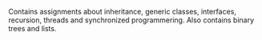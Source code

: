 Contains assignments about inheritance, generic classes, interfaces, recursion, threads and synchronized programmering.
Also contains binary trees and lists.